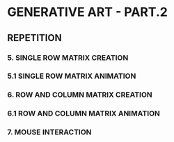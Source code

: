 # GENERATIVE ART - PART.2

## REPETITION

### 5. SINGLE ROW MATRIX CREATION

### 5.1 SINGLE ROW MATRIX ANIMATION

### 6. ROW AND COLUMN MATRIX CREATION

### 6.1 ROW AND COLUMN MATRIX ANIMATION

### 7. MOUSE INTERACTION